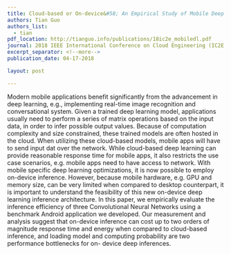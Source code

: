 ```yaml
---
title: Cloud-based or On-device&#58; An Empirical Study of Mobile Deep Inference
authors: Tian Guo
authors_list: 
  - tian
pdf_location: http://tianguo.info/publications/18ic2e_mobiledl.pdf
journal: 2018 IEEE International Conference on Cloud Engineering (IC2E'18) 
excerpt_separator: <!--more-->
publication_date: 04-17-2018

layout: post

---
```


Modern mobile applications benefit significantly from the advancement in deep learning, e.g., implementing real-time image recognition and conversational system. Given a trained deep learning model, applications usually need to perform a series of matrix operations based on the input data, in order to infer possible output values. Because of computation complexity and size constrained, these trained models are often hosted in the cloud. When utilizing these cloud-based models, mobile apps will have to send input dat over the network. While cloud-based deep learning can provide reasonable response time for mobile apps, it also restricts the use case scenarios, e.g. mobile apps need to have access to network. With mobile specific deep learning optimizations, it is now possible to employ on-device inference. However, because mobile hardware, e.g. GPU and memory size, can be very limited when compared to desktop counterpart, it is important to understand the feasibility of this new on-device deep learning inference architecture. In this paper, we empirically evaluate the inference efficiency of three Convolutional Neural Networks using a benchmark Android application we developed. Our measurement and analysis suggest that on-device inference can cost up to two orders of magnitude response time and energy when compared to cloud-based inference, and loading model and computing probability are two performance bottlenecks for on- device deep inferences.